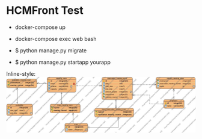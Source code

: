 # HCMFront Test

- docker-compose up
- docker-compose exec web bash

- $ python manage.py migrate
- $ python manage.py startapp yourapp

Inline-style: 
![alt text](https://github.com/emmanuelgomez/hcmfront/blob/master/Entity%20Relationship%20Diagram1.jpg "Logo Title Text 1")
